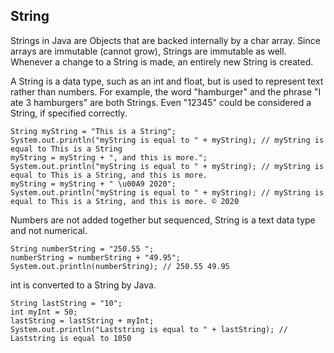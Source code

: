 ## String

Strings in Java are Objects that are backed internally by a char array. Since arrays are immutable (cannot grow), Strings are immutable as well. Whenever a change to a String is made, an entirely new String is created.

A String is a data type, such as an int and float, but is used to represent text rather than numbers. For example, the word "hamburger" and the phrase "I ate 3 hamburgers" are both Strings. Even "12345" could be considered a String, if specified correctly.

    String myString = "This is a String";
    System.out.println("myString is equal to " + myString); // myString is equal to This is a String
    myString = myString + ", and this is more.";
    System.out.println("myString is equal to " + myString); // myString is equal to This is a String, and this is more.
    myString = myString + " \u00A9 2020";
    System.out.println("myString is equal to " + myString); // myString is equal to This is a String, and this is more. © 2020
    
Numbers are not added together but sequenced, String is a text data type and not numerical.

    String numberString = "250.55 ";
    numberString = numberString + "49.95";
    System.out.println(numberString); // 250.55 49.95
    
int is converted to a String by Java.

    String lastString = "10";
    int myInt = 50;
    lastString = lastString + myInt;
    System.out.println("Laststring is equal to " + lastString); // Laststring is equal to 1050
